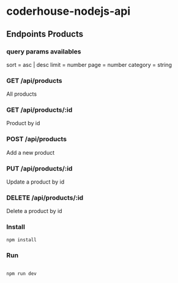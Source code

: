 # coderhouse-nodejs-api

## Endpoints Products

### query params availables

sort =  asc | desc
limit = number
page = number
category = string

### GET /api/products

All products

### GET /api/products/:id

Product by id

### POST /api/products

Add a new product

### PUT /api/products/:id

Update a product by id

### DELETE /api/products/:id

Delete a product by id

### Install

```bash
npm install
```

### Run

```bash

npm run dev

```

